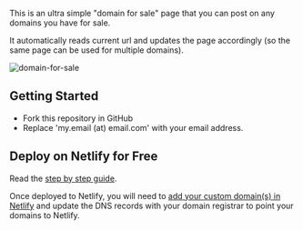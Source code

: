 This is an ultra simple "domain for sale" page that you can post on any domains you have for sale. 

It automatically reads current url and updates the page accordingly (so the same page can be used for multiple domains).

![domain-for-sale](https://github.com/kevin2379/domain-for-sale/assets/64876105/caed9be8-a592-4538-af3b-8ad4b66a5c7b)

## Getting Started

- Fork this repository in GitHub
- Replace 'my.email (at) email.com' with your email address.

## Deploy on Netlify for Free
Read the [step by step guide](https://www.netlify.com/blog/2016/10/27/a-step-by-step-guide-deploying-a-static-site-or-single-page-app/).

Once deployed to Netlify, you will need to [add your custom domain(s) in Netlify](https://docs.netlify.com/domains-https/custom-domains/) and update the DNS records with your domain registrar to point your domains to Netlify.
